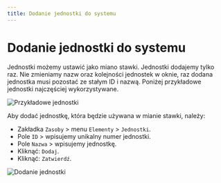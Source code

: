 ```yaml
---
title: Dodanie jednostki do systemu
---
```


# Dodanie jednostki do systemu

Jednostki możemy ustawić jako miano stawki. Jednostki dodajemy tylko raz. Nie zmieniamy nazw oraz kolejności jednostek w oknie, raz dodana jednostka musi pozostać ze stałym ID i nazwą. Poniżej przykładowe jednostki najczęściej wykorzystywane.

![Przykładowe jednostki](przykladjednostka.png)

Aby dodać jednostkę, która będzie używana w mianie stawki, należy:

- Zakładka `Zasoby` > menu `Elementy` > `Jednostki`.
- Pole `ID` > wpisujemy unikalny numer jednostki.
- Pole `Nazwa` > wpisujemy jednostkę.
- Kliknąć: `Dodaj`.
- Kliknąć: `Zatwierdź`.

![Dodanie jednostki](dodaniejednostki.gif)